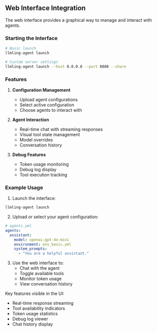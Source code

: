 ## Web Interface Integration

The web interface provides a graphical way to manage and interact with agents.

### Starting the Interface

```bash
# Basic launch
llmling-agent launch

# Custom server settings
llmling-agent launch --host 0.0.0.0 --port 8080 --share
```

### Features

1. **Configuration Management**
   - Upload agent configurations
   - Select active configuration
   - Choose agents to interact with

2. **Agent Interaction**
   - Real-time chat with streaming responses
   - Visual tool state management
   - Model overrides
   - Conversation history

3. **Debug Features**
   - Token usage monitoring
   - Debug log display
   - Tool execution tracking

### Example Usage

1. Launch the interface:
```bash
llmling-agent launch
```

2. Upload or select your agent configuration:
```yaml
# agents.yml
agents:
  assistant:
    model: openai:gpt-4o-mini
    environment: env_basic.yml
    system_prompts:
      - "You are a helpful assistant."
```

3. Use the web interface to:
   - Chat with the agent
   - Toggle available tools
   - Monitor token usage
   - View conversation history

Key features visible in the UI:
- Real-time response streaming
- Tool availability indicators
- Token usage statistics
- Debug log viewer
- Chat history display
```
